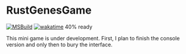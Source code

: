 # RustGenesGame
[![MSBuild](https://github.com/svakob/RustGenesGame/actions/workflows/msbuild.yml/badge.svg)](https://github.com/svakob/RustGenesGame/actions/workflows/msbuild.yml) [![wakatime](https://wakatime.com/badge/user/bfe40c40-b619-4fde-bda1-e4fd71629f56/project/b15403da-c9ce-4877-b482-36377bc5da71.svg)](https://wakatime.com/badge/user/bfe40c40-b619-4fde-bda1-e4fd71629f56/project/b15403da-c9ce-4877-b482-36377bc5da71)    40% ready

This mini game is under development. First, I plan to finish the console version and only then to bury the interface.
